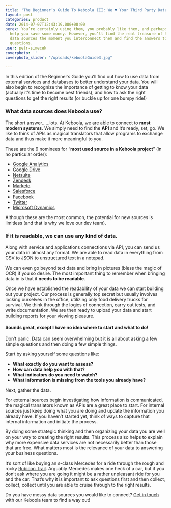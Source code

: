 ```yaml
---
title: 'The Beginner’s Guide To Keboola III: We ♥ Your Third Party Data Sources'
layout: post
categories: product
date: 2014-07-07T12:43:19.000+00:00
perex: You’re certainly using them, you probably like them, and perhaps they even
  help you save some money. However, you’ll find the real treasure of third party
  data sources the moment you interconnect them and find the answers to your business
  questions.
user: petr-simecek
coverphoto: ''
coverphoto_slider: "/uploads/keboolaGuide3.jpg"

---
```

In this edition of the Beginner’s Guide you’ll find out how to use data from external services and databases to better understand your data. You will also begin to recognize the importance of getting to know your data (actually it’s time to become best friends), and how to ask the right questions to get the right results (or buckle up for one bumpy ride!)

### What data sources does Keboola use?

The short answer…...lots. At Keboola, we are able to connect to **most modern systems**. We simply need to find the **API** and it’s ready, set, go. We like to think of APIs as magical translators that allow programs to exchange data and thus make it more meaningful to you.

These are the 9 nominees for “**most used source in a Keboola project**” (in no particular order):

* [Google Analytics](http://www.google.com/analytics/)
* [Google Drive](https://drive.google.com/)
* [Netsuite](http://www.netsuite.com/portal/home.shtml)
* [Zendesk](http://www.zendesk.com/)
* [Marketo](http://marketo.com/)
* [Salesforce](http://www.salesforce.com/)
* [Facebook](http://www.facebook.com/)
* [Twitter](https://twitter.com/)
* [Microsoft Dynamics](http://www.microsoft.com/en-us/dynamics/default.aspx)

Although these are the most common, the potential for new sources is limitless (and that is why we love our dev team).

### If it is readable, we can use any kind of data.

Along with service and applications connections via API, you can send us your data in almost any format. We are able to read data in everything from CSV to JSON to unstructured text in a notepad.

We can even go beyond text data and bring in pictures (bless the magic of OCR) if you so desire. The most important thing to remember when bringing data in is that it **needs to be readable**.

Once we have established the readability of your data we can start building out your project. Our process is generally top secret but usually involves locking ourselves in the office, utilizing only food delivery trucks for survival. We think through the logics of connection, carry out tests, and write documentation. We are then ready to upload your data and start building reports for your viewing pleasure.

#### Sounds great, except I have no idea where to start and what to do!

Don’t panic. Data can seem overwhelming but it is all about asking a few simple questions and then doing a few simple things.

Start by asking yourself some questions like:

* **What exactly do you want to assess?**
* **How can data help you with that?**
* **What indicators do you need to watch?**
* **What information is missing from the tools you already have?**

Next, gather the data.

For external sources begin investigating how information is communicated, the magical translators known as APIs are a great place to start. For internal sources just keep doing what you are doing and update the information you already have. If you haven’t started yet, think of ways to capture that internal information and initiate the process.

By doing some strategic thinking and then organizing your data you are well on your way to creating the right results. This process also helps to explain why more expensive data services are not necessarily better than those that are free. What matters most is the relevance of your data to answering your business questions.

It’s sort of like buying an s-class Mercedes for a ride through the rough and rocky [Rubicon Trail](https://www.youtube.com/watch?v=bQCjOm4p5jM). Arguably Mercedes makes one heck of a car, but if you don’t ask where you are going it might be a rather unpleasant ride for you and the car. That’s why it is important to ask questions first and then collect, collect, collect until you are able to cruise through to the right results.

Do you have messy data sources you would like to connect? [Get in touch](info@keboola.com) with our Keboola team to find a way out!